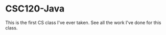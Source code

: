 # CSC120-Java
This is the first CS class I've ever taken. See all the work I've done for this class. 
